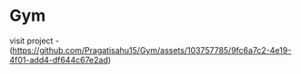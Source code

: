 # Gym
visit project -(https://github.com/Pragatisahu15/Gym/assets/103757785/9fc6a7c2-4e19-4f01-add4-df644c67e2ad)
